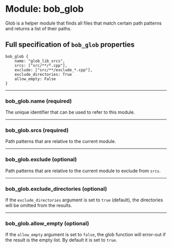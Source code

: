 # Module: bob_glob

Glob is a helper module that finds all files that match certain path patterns
and returns a list of their paths.

## Full specification of `bob_glob` properties

```bp
bob_glob {
    name: "glob_lib_srcs",
    srcs: ["src/**/*.cpp"],
    exclude: ["src/**/exclude_*.cpp"],
    exclude_directories: True
    allow_empty: False
}
```

---

### **bob_glob.name** (required)

The unique identifier that can be used to refer to this module.

---

### **bob_glob.srcs** (required)

Path patterns that are relative to the current module.

---

### **bob_glob.exclude** (optional)

Path patterns that are relative to the current module
to exclude from `srcs`.

---

### **bob_glob.exclude_directories** (optional)

If the `exclude_directories` argument is set to `true` (default),
the directories will be omitted from the results.

---

### **bob_glob.allow_empty** (optional)

If the `allow_empty` argument is set to `false`, the glob function will
error-out if the result is the empty list. By default it is set to `true`.
